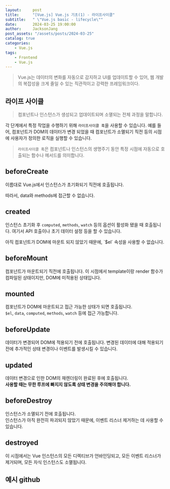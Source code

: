 ```yaml
---
layout:     post
title:      "[Vue.js] Vue.js 기초(1) - 라이프사이클"
subtitle:   " \"Vue.js basic - lifecycle\""
date:       2024-03-25 19:00:00
author:     JacksonJang
post_assets: "/assets/posts/2024-03-25"
catalog: true
categories:
    - Vue.js
tags:
    - Frontend
    - Vue.js
---
```


> Vue.js는 데이터의 변화를 자동으로 감지하고 UI를 업데이트할 수 있어, 웹 개발의 복잡성을 크게 줄일 수 있는 직관적이고 강력한 프레임워크이다.

## 라이프 사이클
>컴포넌트나 인스턴스가 생성되고 업데이트되며 소멸되는 전체 과정을 말합니다. 

각 단계에서 특정 작업을 수행하기 위해 `라이프사이클 훅`을 사용할 수 있습니다. 예를 들어, 컴포넌트가 DOM의 데이터가 변경 되었을 때 컴포넌트가 소멸되기 직전 등의 시점에 사용자가 정의한 로직을 실행할 수 있습니다.

> `라이프사이클 훅`은 컴포넌트나 인스턴스의 생명주기 동안 특정 시점에 자동으로 호출되는 함수나 메서드를 의미합니다.

## beforeCreate
이름대로 Vue.js에서 인스턴스가 초기화되기 직전에 호출됩니다.
<p />
따라서, data와 methods에 접근할 수 없습니다.

## created
인스턴스 초기화 후 `computed`, `methods`, `watch` 등의 옵션이 활성화 됐을 때 호출됩니다. 여기서 API 호출이나 초기 데이터 설정 등을 할 수 있습니다.
<p />
아직 컴포넌트가 DOM에 마운트 되지 않았기 때문에, `$el` 속성을 사용할 수 없습니다.

## beforeMount
컴포넌트가 마운트되기 직전에 호출됩니다. 이 시점에서 template이랑 render 함수가 컴파일된 상태이지만, DOM에 미적용된 상태입니다.

## mounted
컴포넌트가 DOM에 마운트되고 접근 가능한 상태가 되면 호출됩니다. 
<br />
`$el`, `data`, `computed`, `methods`, `watch` 등에 접근 가능합니다.

## beforeUpdate
데이터가 변경되어 DOM에 적용되기 전에 호출됩니다. 변경된 데이터에 대해 적용되기 전에 추가적인 상태 변경이나 이벤트를 발생시킬 수 있습니다.

## updated
데이터 변경으로 인한 DOM의 재렌더링이 완료된 후에 호출됩니다. 
<br />
**사용할 때는 무한 루프에 빠지지 않도록 상태 변경을 주의해야 합니다.**

## beforeDestroy
인스턴스가 소멸되기 전에 호출됩니다. 
<br />
인스턴스가 아직 완전히 파괴되지 않았기 때문에, 이벤트 리스너 제거하는 데 사용할 수 있습니다.

## destroyed
이 시점에서는 Vue 인스턴스의 모든 디렉티브가 언바인딩되고, 모든 이벤트 리스너가 제거되며, 모든 자식 인스턴스도 소멸됩니다.

## 예시 github
